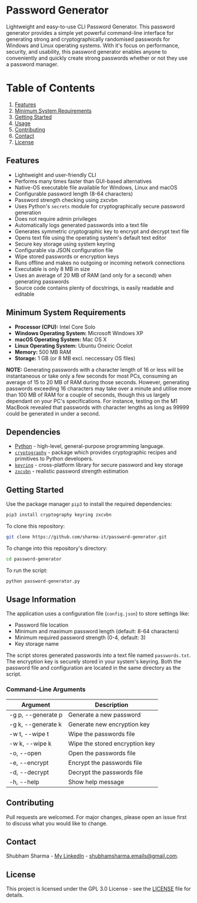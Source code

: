 # Password Generator

Lightweight and easy-to-use CLI Password Generator. This password generator provides a simple yet powerful command-line interface for generating strong and cryptographically randomised passwords for Windows and Linux operating systems. With it's focus on performance, security, and usability, this password generator enables anyone to conveniently and quickly create strong passwords whether or not they use a password manager.

# Table of Contents

1. [Features](#features)
2. [Minimum System Requirements](#minimum-system-requirements)
3. [Getting Started](#getting-started)
4. [Usage](#usage)
5. [Contributing](#contributing)
6. [Contact](#contact)
7. [License](#license)

## Features

- Lightweight and user-friendly CLI
- Performs many times faster than GUI-based alternatives
- Native-OS executable file available for Windows, Linux and macOS
- Configurable password length (8-64 characters)
- Password strength checking using zxcvbn
- Uses Python's `secrets` module for cryptographically secure password generation
- Does not require admin privileges
- Automatically logs generated passwords into a text file
- Generates symmetric cryptographic key to encrypt and decrypt text file
- Opens text file using the operating system's default text editor
- Secure key storage using system keyring
- Configurable via JSON configuration file
- Wipe stored passwords or encryption keys
- Runs offline and makes no outgoing or incoming network connections
- Executable is only 8 MB in size
- Uses an average of 20 MB of RAM (and only for a second) when generating passwords
- Source code contains plenty of docstrings, is easily readable and editable

## Minimum System Requirements

- **Processor (CPU):** Intel Core Solo
- **Windows Operating System:** Microsoft Windows XP
- **macOS Operating System:** Mac OS X
- **Linux Operating System:** Ubuntu Oneiric Ocelot
- **Memory:** 500 MB RAM
- **Storage:** 1 GB (or 8 MB excl. neccessary OS files)

**NOTE:** Generating passwords with a character length of 16 or less will be instantaneous or take only a few seconds for most PCs, consuming an average of 15 to 20 MB of RAM during those seconds. However, generating passwords exceeding 16 characters may take over a minute and utilise more than 100 MB of RAM for a couple of seconds, though this us largely dependant on your PC's specifications. For instance, testing on the M1 MacBook revealed that passwords with character lengths as long as 99999 could be generated in under a second.

## Dependencies

- [Python](https://www.python.org/) - high-level, general-purpose programming language.
- [`cryptography`](https://cryptography.io/en/latest/) -  package which provides cryptographic recipes and primitives to Python developers.
- [`keyring`](https://pypi.org/project/keyring/) - cross-platform library for secure password and key storage
- [`zxcvbn`](https://pypi.org/project/zxcvbn/) - realistic password strength estimation

## Getting Started

Use the package manager `pip3` to install the required dependencies:
```sh
pip3 install cryptography keyring zxcvbn
```
To clone this repository:
```sh
git clone https://github.com/sharma-it/password-generator.git
```
To change into this repository's directory:
```sh
cd password-generator
```
To run the script:
```sh
python password-generator.py
```

## Usage Information

The application uses a configuration file (`config.json`) to store settings like:
- Password file location
- Minimum and maximum password length (default: 8-64 characters)
- Minimum required password strength (0-4, default: 3)
- Key storage name

The script stores generated passwords into a text file named `passwords.txt`. The encryption key is securely stored in your system's keyring. Both the password file and configuration are located in the same directory as the script.

### Command-Line Arguments

| Argument | Description |
| -------- | ----------- |
| -g p, --generate p | Generate a new password |
| -g k, --generate k | Generate new encryption key |
| -w t, --wipe t | Wipe the passwords file |
| -w k, --wipe k | Wipe the stored encryption key |
| -o, --open | Open the passwords file |
| -e, --encrypt | Encrypt the passwords file |
| -d, --decrypt | Decrypt the passwords file |
| -h, --help | Show help message |

## Contributing

Pull requests are welcomed. For major changes, please open an issue first to discuss what you would like to change.

## Contact

Shubham Sharma - [My LinkedIn](https://www.linkedin.com/in/sharma-it/) - shubhamsharma.emails@gmail.com.

## License

This project is licensed under the GPL 3.0 License - see the [LICENSE](LICENSE) file for details.
